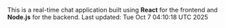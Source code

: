 This is a real-time chat application built using **React** for the frontend and **Node.js** for the backend.
Last updated: Tue Oct  7 04:10:18 UTC 2025
